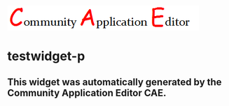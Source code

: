![CAE](https://github.com/CAE-Community-Application-Editor/frontendComponent-testwidget-p/blob/gh-pages/img/logo.png)  

testwidget-p
===================


This widget was automatically generated by the Community Application Editor CAE.  
---------------
